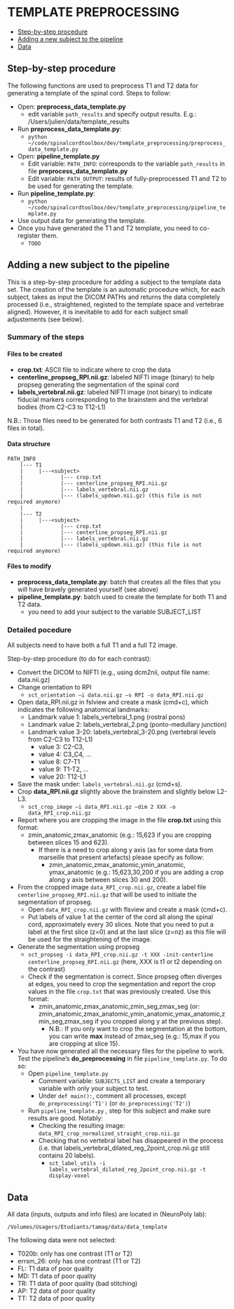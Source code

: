 # TEMPLATE PREPROCESSING

- [Step-by-step procedure](https://github.com/neuropoly/spinalcordtoolbox/blob/template/dev/template_preprocessing/README.md#step-by-step-procedure)
- [Adding a new subject to the pipeline](https://github.com/neuropoly/spinalcordtoolbox/tree/template/dev/template_preprocessing#adding-a-new-subject-to-the-pipeline)
- [Data](https://github.com/neuropoly/spinalcordtoolbox/blob/template/dev/template_preprocessing/README.md#data)

## Step-by-step procedure

The following functions are used to preprocess T1 and T2 data for generating a template of the spinal cord. Steps to follow:
- Open: **preprocess_data_template.py**
  - edit variable ``path_results`` and specify output results. E.g.: /Users/julien/data/template_results
- Run **preprocess_data_template.py**:
  - ``python ~/code/spinalcordtoolbox/dev/template_preprocessing/preprocess_data_template.py``
- Open: **pipeline_template.py**
  - Edit variable: ``PATH_INFO``: corresponds to the variable ``path_results`` in file **preprocess_data_template.py**
  - Edit variable: ``PATH_OUTPUT``: results of fully-preprocessed T1 and T2 to be used for generating the template.
- Run **pipeline_template.py**:
  - ``python ~/code/spinalcordtoolbox/dev/template_preprocessing/pipeline_template.py``
- Use output data for generating the template.
- Once you have generated the T1 and T2 template, you need to co-register them.
  - ``TODO``

## Adding a new subject to the pipeline

This is a step-by-step procedure for adding a subject to the template data set. The creation of the template is an automatic procedure which, for each subject, takes as input the DICOM PATHs and returns the data completely processed (i.e., straightened, registed to the template space and vertebrae aligned). However, it is inevitable to add for each subject small adjustements (see below).

### Summary of the steps

#### Files to be created
- **crop.txt**: ASCII file to indicate where to crop the data
- **centerline_propseg_RPI.nii.gz**: labeled NIFTI image (binary) to help propseg generating the segmentation of the spinal cord
- **labels_vertebral.nii.gz**: labeled NIFTI image (not binary) to indicate fiducial markers corresponding to the brainstem and the vertebral bodies (from C2-C3 to T12-L1)

N.B.: Those files need to be generated for both contrasts T1 and T2 (i.e., 6 files in total).

#### Data structure
~~~~
PATH_INFO
    |--- T1
    |     |---<subject>
    |            |--- crop.txt 
    |            |--- centerline_propseg_RPI.nii.gz 
    |            |--- labels_vertebral.nii.gz
    |            |--- (labels_updown.nii.gz) (this file is not required anymore)
    |
    |--- T2
    |     |---<subject>
    |            |--- crop.txt 
    |            |--- centerline_propseg_RPI.nii.gz 
    |            |--- labels_vertebral.nii.gz
    |            |--- (labels_updown.nii.gz) (this file is not required anymore)
~~~~

#### Files to modify
- **preprocess_data_template.py**: batch that creates all the files that you will have bravely generated yourself (see above)
- **pipeline_template.py**: batch used to create the template for both T1 and T2 data.
  - you need to add your subject to the variable SUBJECT_LIST

### Detailed pocedure

All subjects need to have both a full T1 and a full T2 image.

Step-by-step procedure (to do for each contrast):

* Convert the DICOM to NIFTI (e.g., using dcm2nii, output file name: data.nii.gz)
* Change orientation to RPI
  * ``sct_orientation –i data.nii.gz –s RPI -o data_RPI.nii.gz``
* Open data_RPI.nii.gz in fslview and create a mask (cmd+c), which indicates the following anatomical landmarks:
  * Landmark value 1: labels_vertebral_1.png (rostral pons)
  * Landmark value 2: labels_vertebral_2.png (ponto-medullary junction)
  * Landmark value 3-20: labels_vertebral_3-20.png (vertebral levels from C2-C3 to T12-L1)
    * value 3: C2-C3,
    * value 4: C3_C4, ...
    * value 8: C7-T1
    * value 9: T1-T2, ...
    * value 20: T12-L1
* Save the mask under: ``labels_vertebral.nii.gz`` (cmd+s).
* Crop **data_RPI.nii.gz** slightly above the brainstem and slightly below L2-L3.
  * ``sct_crop_image –i data_RPI.nii.gz –dim 2 XXX -o data_RPI_crop.nii.gz``
* Report where you are cropping the image in the file **crop.txt** using this format:
  * zmin_anatomic,zmax_anatomic  (e.g.: 15,623 if you are cropping between slices 15 and 623).
    * If there is a need to crop along y axis (as for some data from marseille that present artefacts) please specify as follow: 
      * zmin_anatomic,zmax_anatomic,ymin_anatomic, ymax_anatomic (e.g.: 15,623,30,200 if you are adding a crop along y axis between slices 30 and 200).
* From the cropped image ``data_RPI_crop.nii.gz``, create a label file ``centerline_propseg_RPI.nii.gz`` that will be used to initiate the segmentation of propseg. 
  * Open ``data_RPI_crop.nii.gz`` with flsview and create a mask (cmd+c).
  * Put labels of value 1 at the center of the cord all along the spinal cord, approximately every 30 slices. Note that you need to put a label at the first slice (z=0) and at the last slice (z=nz) as this file will be used for the straightening of the image.
* Generate the segmentation using propseg
  * ``sct_propseg -i data_RPI_crop.nii.gz -t XXX -init-centerline centerline_propseg_RPI.nii.gz`` (here, XXX is t1 or t2 depending on the contrast)
  * Check if the segmentation is correct. Since propseg often diverges at edges, you need to crop the segmentation and report the crop values in the file ``crop.txt`` that was previously created. Use this format:
    * zmin_anatomic,zmax_anatomic,zmin_seg,zmax_seg (or: zmin_anatomic,zmax_anatomic,ymin_anatomic,ymax_anatomic,zmin_seg,zmax_seg if you cropped along y at the previous step).
      * N.B.: If you only want to crop the segmentation at the bottom, you can write **max** instead of zmax_seg (e.g.: 15,max  if you are cropping at slice 15).
* You have now generated all the necessary files for the pipeline to work. Test the pipeline’s **do_preprocessing** in file ``pipeline_template.py``. To do so:
  * Open ``pipeline_template.py``
    * Comment variable: ``SUBJECTS_LIST`` and create a temporary variable with only your subject to test.
    * Under ``def main():``, comment all processes, except ``do_preprocessing('T1')`` (or ``do_preprocessing('T2')``)
  * Run ``pipeline_template.py`` ,  step for this subject and make sure results are good. Notably: 
    * Checking the resulting image: ``data_RPI_crop_normalized_straight_crop.nii.gz``
    * Checking that no vertebral label has disappeared in the process (i.e. that labels_vertebral_dilated_reg_2point_crop.nii.gz still contains 20 labels).
      * ``sct_label_utils -i labels_vertebral_dilated_reg_2point_crop.nii.gz -t display-voxel``

## Data

All data (inputs, outputs and info files) are located in (NeuroPoly lab):
~~~
/Volumes/Usagers/Etudiants/tamag/data/data_template
~~~

The following data were not selected:
- T020b: only has one contrast (T1 or T2)
- errsm_26: only has one contrast (T1 or T2)
- FL: T1 data of poor quality
- MD: T1 data of poor quality
- TR: T1 data of poor quality (bad stitching)
- AP: T2 data of poor quality
- TT: T2 data of poor quality
